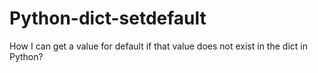Python-dict-setdefault
======================

How I can get a value for default if that value does not exist in the dict in Python?
